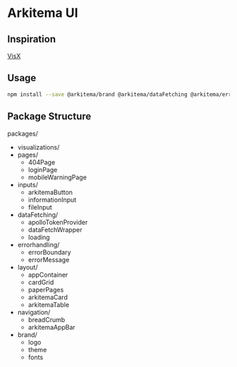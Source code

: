 # Arkitema UI

## Inspiration

[VisX](https://github.com/airbnb/visx)

## Usage

```bash
npm install --save @arkitema/brand @arkitema/dataFetching @arkitema/errorhandling @arkitema/inputs @arkitema/layout @arkitema/navigation @arkitema/pages @arkitema/visualizations
```

## Package Structure

packages/

- visualizations/
- pages/
  - 404Page
  - loginPage
  - mobileWarningPage
- inputs/
  - arkitemaButton
  - informationInput
  - fileInput
- dataFetching/
  - apolloTokenProvider
  - dataFetchWrapper
  - loading
- errorhandling/
  - errorBoundary
  - errorMessage
- layout/
  - appContainer
  - cardGrid
  - paperPages
  - arkitemaCard
  - arkitemaTable
- navigation/
  - breadCrumb
  - arkitemaAppBar
- brand/
  - logo
  - theme
  - fonts
